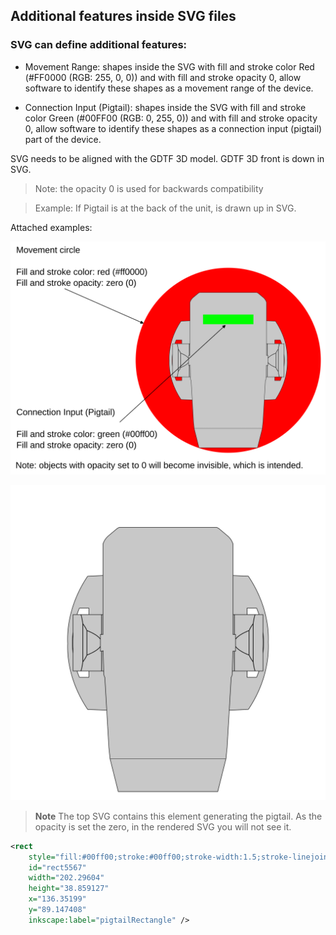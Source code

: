 ## Additional features inside SVG files

### SVG can define additional features:

* Movement Range: shapes inside the SVG with fill and stroke color Red (#FF0000
  (RGB: 255, 0, 0)) and with fill and stroke opacity 0, allow software to
  identify these shapes as a movement range of the device.

* Connection Input (Pigtail): shapes inside the SVG with fill and stroke color
  Green (#00FF00 (RGB: 0, 255, 0)) and with fill and stroke opacity 0, allow
  software to identify these shapes as a connection input (pigtail) part of the
  device.

SVG needs to be aligned with the GDTF 3D model. GDTF 3D front is down in SVG.

> Note: the opacity 0 is used for backwards compatibility

> Example: If Pigtail is at the back of the unit, is drawn up in SVG.

Attached examples:

![labeled thumbnail](./thumbnail_labeled.png)

![resulted thumbnail](./thumbnail.svg)

> **Note**
> The top SVG contains this element generating the pigtail. As the opacity is set the zero, in the rendered SVG you will not see it.

```svg
<rect
    style="fill:#00ff00;stroke:#00ff00;stroke-width:1.5;stroke-linejoin:bevel;fill-opacity:0;stroke-opacity:0"
    id="rect5567"
    width="202.29604"
    height="38.859127"
    x="136.35199"
    y="89.147408"
    inkscape:label="pigtailRectangle" />
```